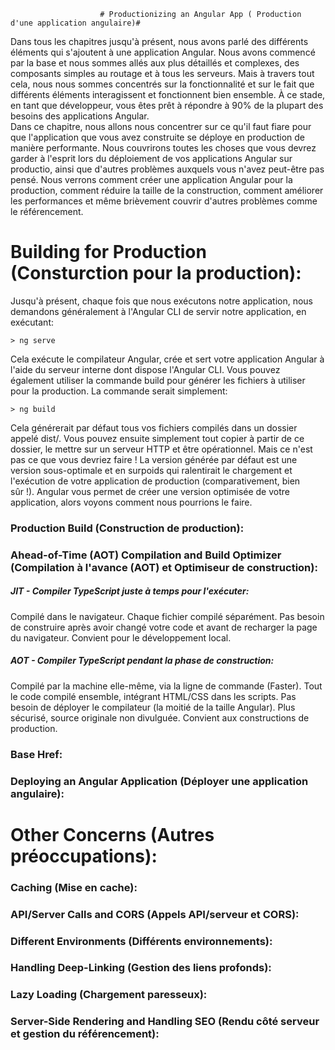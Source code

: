                         # Productionizing an Angular App ( Production d'une application angulaire)#
                
Dans tous les chapitres jusqu'à présent, nous avons parlé des différents éléments qui s'ajoutent à une application Angular. Nous avons commencé par la base et nous sommes allés aux plus détaillés et complexes, des composants simples au routage et à tous les serveurs. Mais à travers tout cela, nous nous sommes concentrés sur la fonctionnalité et sur le fait que différents éléments interagissent et fonctionnent bien ensemble. À ce stade, en tant que développeur, vous êtes prêt à répondre à 90% de la plupart des besoins des applications Angular.      
Dans ce chapitre, nous allons nous concentrer sur ce qu'il faut fiare pour que l'application que vous avez construite se déploye en production de manière performante. Nous couvrirons toutes les choses que vous devrez garder à l'esprit lors du déploiement de vos applications Angular sur productio, ainsi que d'autres problèmes auxquels vous n'avez peut-être pas pensé. Nous verrons comment créer une application Angular pour la production, comment réduire la taille de la construction, comment améliorer les performances et même brièvement couvrir d'autres problèmes comme le référencement.       
# Building for Production (Consturction pour la production):
Jusqu'à présent, chaque fois que nous exécutons notre application, nous demandons généralement à l'Angular CLI de servir notre application, en exécutant:    

    > ng serve    
Cela exécute le compilateur Angular, crée et sert votre application Angular à l'aide du serveur interne dont dispose l'Angular CLI. Vous pouvez également utiliser la commande build pour générer les fichiers à utiliser pour la production. La commande serait simplement:    

    > ng build   
Cela générerait par défaut tous vos fichiers compilés dans un dossier appelé dist/. Vous pouvez ensuite simplement tout copier à partir de ce dossier, le mettre sur un serveur HTTP et être opérationnel. Mais ce n'est pas ce que vous devriez faire ! La version générée par défaut est une version sous-optimale et en surpoids qui ralentirait le chargement et l'exécution de votre application de production (comparativement, bien sûr !). Angular vous permet de créer une version optimisée de votre application, alors voyons comment nous pourrions le faire.   
### Production Build (Construction de production):
### Ahead-of-Time (AOT) Compilation and Build Optimizer (Compilation à l'avance (AOT) et Optimiseur de construction): 
##### JIT - Compiler TypeScript juste à temps pour l'exécuter:    
Compilé dans le navigateur.
Chaque fichier compilé séparément.
Pas besoin de construire après avoir changé votre code et avant de recharger la page du navigateur.
Convient pour le développement local.            
##### AOT - Compiler TypeScript pendant la phase de construction:
Compilé par la machine elle-même, via la ligne de commande (Faster).
Tout le code compilé ensemble, intégrant HTML/CSS dans les scripts.
Pas besoin de déployer le compilateur (la moitié de la taille Angular).
Plus sécurisé, source originale non divulguée.
Convient aux constructions de production.
### Base Href:  
### Deploying an Angular Application (Déployer une application angulaire): 
# Other Concerns (Autres préoccupations): 
### Caching (Mise en cache): 
### API/Server Calls and CORS (Appels API/serveur et CORS): 
### Different Environments (Différents environnements): 
### Handling Deep-Linking (Gestion des liens profonds):  
### Lazy Loading (Chargement paresseux):   
### Server-Side Rendering and Handling SEO (Rendu côté serveur et gestion du référencement): 